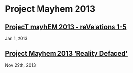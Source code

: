 # Project Mayhem 2013

## [ProjecT mayhEM 2013 - reVelations 1-5 ](revelations)
Jan 1, 2013

## [Project Mayhem 2013 'Reality Defaced'](reality_defaced)
Nov 29th, 2013
